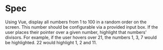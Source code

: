 # Spec

Using Vue, display all numbers from 1 to 100 in a random order on the screen.
This number should be configurable via a provided input box.  If the user places
their pointer over a given number, highlight that numbers' divisors.  For
example, if the user hovers over 21, the numbers 1, 3, 7 would be highlighted.
22 would highlight 1, 2 and 11.
